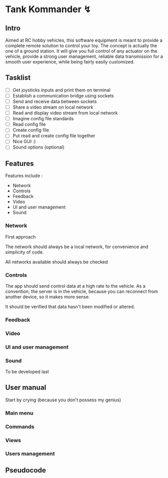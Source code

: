 # Tank Kommander ↯

## Intro

Aimed at RC hobby vehicles, this software equipment is meant to provide a complete remote solution to control your toy.
The concept is actually the one of a ground station.
It will give you full control of any actuator on the vehicle, provide a strong user management, reliable data transmission for a smooth user experience, while being fairly easily customized.

## Tasklist

- [ ] Get joysticks inputs and print them on terminal
- [ ] Establish a communication bridge using sockets
- [ ] Send and receive data between sockets
- [ ] Share a video stream on local network
- [ ] Read and display video stream from local network
- [ ] Imagine config file standards
- [ ] Read config file
- [ ] Create config file
- [ ] Put read and create config file together
- [ ] Nice GUI :)
- [ ] Sound options (optional)

## Features

Features include :
* Network
* Controls
* Feedback
* Video
* UI and user management
* Sound 

### Network

First approach 

The network should always be a local network, for convenience and simplicity of code.

All networks available should always be checked 

### Controls

The app should send control data at a high rate to the vehicle.
As a convention, the server is in the vehicle, because you can reconnect from another device, so it makes more sense.

It should be verified that data hasn't been modified or altered.

### Feedback

### Video

### UI and user management

### Sound

To be developed last

## User manual 

Start by crying (because you don't possess my genius)

### Main menu

### Commands

### Views

### Users management 

## Pseudocode

